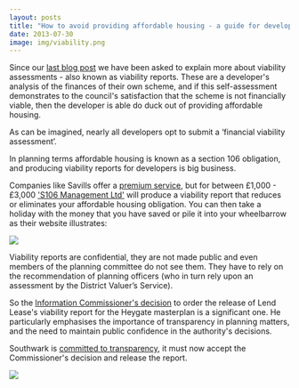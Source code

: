 ```yaml
---
layout: posts
title: "How to avoid providing affordable housing - a guide for developers"
date: 2013-07-30
image: img/viability.png
---
```

Since our [last blog post](/2013-07-24-heygate-figures-must-b-be-revealed-information-commissioner/) we have been asked to explain more about viability assessments - also known as viability reports. These are a developer's analysis of the finances of their own scheme, and if this self-assessment demonstrates to the council's satisfaction that the scheme is not financially viable, then the developer is able do duck out of providing affordable housing. 


As can be imagined, nearly all developers opt to submit a ‘financial viability assessment’.  

In planning terms affordable housing is known as a section 106 obligation, and producing viability reports for developers is big business.


Companies like Savills offer a [premium service](https://www.savills.co.uk/services/planning-and-development/planning.aspx), but for between £1,000 - £3,000 ['S106 Management Ltd'](https://www.s106management.co.uk/) will produce a viability report that reduces or eliminates your affordable housing obligation. You can then take a holiday with the money that you have saved or pile it into your wheelbarrow as their website illustrates:

![](https://crappistmartin.github.io/images/s106management2.jpg)

Viability reports are confidential, they are not made public and even members of the planning committee do not see them. They have to rely on the recommendation of planning officers (who in turn rely upon an assessment by the District Valuer’s Service).

So the [Information Commissioner's decision](https://betterelephant.github.io/images/HeygateFOICommissionersReport.pdf) to order the release of Lend Lease's viability report for the Heygate masterplan is a significant one. He particularly emphasises the importance of transparency in planning matters, and the need to maintain public confidence in the authority's decisions. 

Southwark is [committed to transparency](https://www.youtube.com/watch?v=sbSCIuaLFQ4&feature=share&list=UU1yTdlADczSqDS-DsEliI8A), it must now accept the Commissioner's decision and release the report. 


![](https://crappistmartin.github.io/images/s106management.jpg)





 

